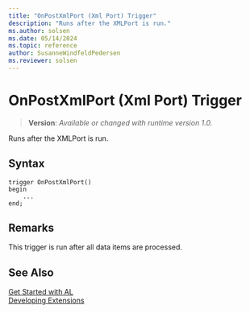```yaml
---
title: "OnPostXmlPort (Xml Port) Trigger"
description: "Runs after the XMLPort is run."
ms.author: solsen
ms.date: 05/14/2024
ms.topic: reference
author: SusanneWindfeldPedersen
ms.reviewer: solsen
---
```

[//]: # (START>DO_NOT_EDIT)
[//]: # (IMPORTANT:Do not edit any of the content between here and the END>DO_NOT_EDIT.)
[//]: # (Any modifications should be made in the .xml files in the ModernDev repo.)

# OnPostXmlPort (Xml Port) Trigger
> **Version**: _Available or changed with runtime version 1.0._

Runs after the XMLPort is run.


## Syntax
```AL
trigger OnPostXmlPort()
begin
    ...
end;
```



[//]: # (IMPORTANT: END>DO_NOT_EDIT)

## Remarks  
 This trigger is run after all data items are processed.  

## See Also  
[Get Started with AL](../../devenv-get-started.md)  
[Developing Extensions](../../devenv-dev-overview.md)  
